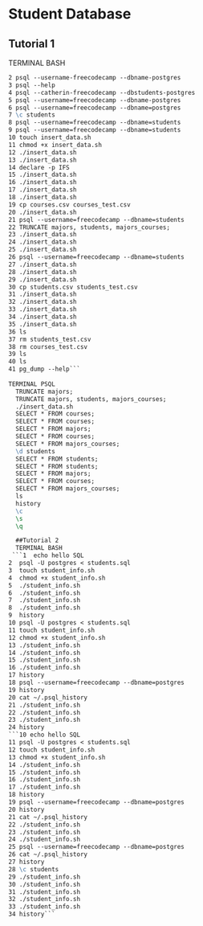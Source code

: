 # Student Database

## Tutorial 1
TERMINAL BASH  
```1 echo hello SQL
2 psql --username-freecodecamp --dbname-postgres
3 psql --help
4 psql --catherin-freecodecamp --dbstudents-postgres
5 psql --username=freecodecamp --dbname-postgres
6 psql --username=freecodecamp --dbname=postgres
7 \c students
8 psql --username=freecodecamp --dbname=students
9 psql --username=freecodecamp --dbname=students
10 touch insert_data.sh
11 chmod +x insert_data.sh
12 ./insert_data.sh
13 ./insert_data.sh
14 declare -p IFS
15 ./insert_data.sh
16 ./insert_data.sh
17 ./insert_data.sh
18 ./insert_data.sh
19 cp courses.csv courses_test.csv
20 ./insert_data.sh
21 psql --username=freecodecamp --dbname=students
22 TRUNCATE majors, students, majors_courses;
23 ./insert_data.sh
24 ./insert_data.sh
25 ./insert_data.sh
26 psql --username=freecodecamp --dbname=students
27 ./insert_data.sh
28 ./insert_data.sh
29 ./insert_data.sh
30 cp students.csv students_test.csv
31 ./insert_data.sh
32 ./insert_data.sh
33 ./insert_data.sh
34 ./insert_data.sh
35 ./insert_data.sh
36 ls
37 rm students_test.csv
38 rm courses_test.csv
39 ls
40 ls
41 pg_dump --help```  
   
TERMINAL PSQL  
  TRUNCATE majors;  
  TRUNCATE majors, students, majors_courses;  
  ./insert_data.sh  
  SELECT * FROM courses;  
  SELECT * FROM courses;  
  SELECT * FROM majors;  
  SELECT * FROM courses;  
  SELECT * FROM majors_courses;  
  \d students  
  SELECT * FROM students;  
  SELECT * FROM students;  
  SELECT * FROM majors;  
  SELECT * FROM courses;  
  SELECT * FROM majors_courses;  
  ls  
  history  
  \c  
  \s  
  \q  

  ##Tutorial 2  
  TERMINAL BASH  
 ```1  echo hello SQL  
2  psql -U postgres < students.sql  
3  touch student_info.sh  
4  chmod +x student_info.sh  
5  ./student_info.sh  
6  ./student_info.sh  
7  ./student_info.sh  
8  ./student_info.sh  
9  history  
10 psql -U postgres < students.sql
11 touch student_info.sh
12 chmod +x student_info.sh
13 ./student_info.sh
14 ./student_info.sh
15 ./student_info.sh
16 ./student_info.sh
17 history
18 psql --username=freecodecamp --dbname=postgres
19 history
20 cat ~/.psql_history
21 ./student_info.sh
22 ./student_info.sh
23 ./student_info.sh
24 history
```10 echo hello SQL
11 psql -U postgres < students.sql
12 touch student_info.sh
13 chmod +x student_info.sh
14 ./student_info.sh
15 ./student_info.sh
16 ./student_info.sh
17 ./student_info.sh
18 history
19 psql --username=freecodecamp --dbname=postgres
20 history
21 cat ~/.psql_history
22 ./student_info.sh
23 ./student_info.sh
24 ./student_info.sh
25 psql --username=freecodecamp --dbname=postgres
26 cat ~/.psql_history
27 history
28 \c students
29 ./student_info.sh
30 ./student_info.sh
31 ./student_info.sh
32 ./student_info.sh
33 ./student_info.sh
34 history```

  

